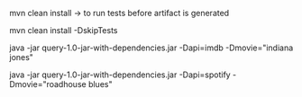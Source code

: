 mvn clean install -> to run tests before artifact is generated

mvn clean install -DskipTests

java -jar query-1.0-jar-with-dependencies.jar -Dapi=imdb -Dmovie="indiana jones"

java -jar query-1.0-jar-with-dependencies.jar -Dapi=spotify -Dmovie="roadhouse blues"
